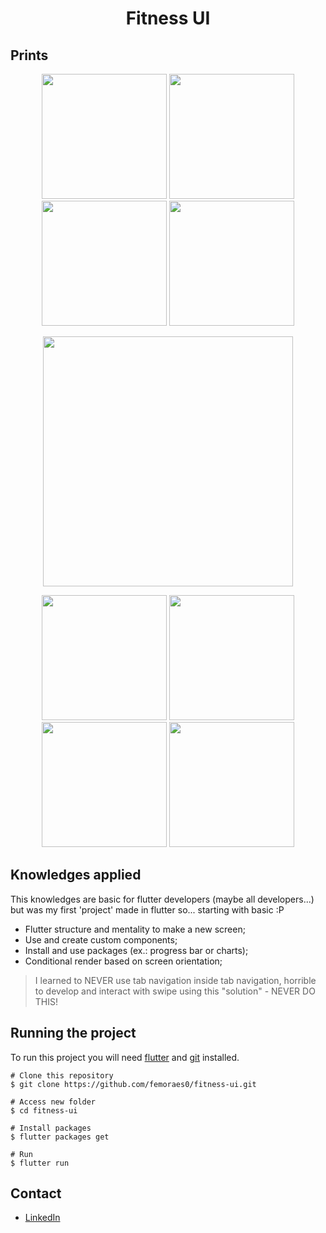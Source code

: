<h1 align="center">Fitness UI</h1>

## Prints

<p align="center">
<img width="200" src="https://i.pinimg.com/originals/a6/b1/6d/a6b16da16aa49f7df788cd1d92cafd63.jpg"/>
<img width="200" src="https://i.pinimg.com/originals/3d/74/a9/3d74a91a4d260fc5abb53fd027d0fbae.jpg"/>
<img width="200" src="https://i.pinimg.com/originals/fc/98/9e/fc989e6833f81ddabe3668b778fe54fd.jpg"/>
<img width="200" src="https://i.pinimg.com/originals/f0/bd/96/f0bd96ce4e7a32d799a89736b4d6a58d.jpg"/>
</p>
<p align="center">
<img width="400" src="https://i.pinimg.com/originals/d0/35/b5/d035b5593fb0a4dae78c0a52d8a25a97.jpg"/>
</p>
<p align="center">
<img width="200" src="https://i.pinimg.com/originals/96/ef/4c/96ef4c5e1c87f5be5c54ba649570543c.jpg"/>
<img width="200" src="https://i.pinimg.com/originals/60/ae/0c/60ae0cf208b8507f682ef313f38b6213.jpg"/>
<img width="200" src="https://i.pinimg.com/originals/4a/ac/1a/4aac1a6edd80afd9a66f51e3ea11ae84.jpg"/>
<img width="200" src="https://i.pinimg.com/originals/52/08/76/52087695529a2ca85c646660d1e63dfd.jpg"/>
</p>

## Knowledges applied
This knowledges are basic for flutter developers (maybe all developers...) but was my first 'project' made in flutter so... starting with basic :P

- Flutter structure and mentality to make a new screen;
- Use and create custom components;
- Install and use packages (ex.: progress bar or charts);
- Conditional render based on screen orientation;

> I learned to NEVER use tab navigation inside tab navigation, horrible to develop and interact with swipe using this "solution" - NEVER DO THIS!


## Running the project
To run this project you will need [flutter](https://flutter.dev/) and [git](https://git-scm.com/) installed.

```$bash
# Clone this repository
$ git clone https://github.com/femoraes0/fitness-ui.git

# Access new folder
$ cd fitness-ui

# Install packages
$ flutter packages get

# Run
$ flutter run
```

## Contact
- [LinkedIn](https://www.linkedin.com/in/fernando-moraes-48a26916a/)